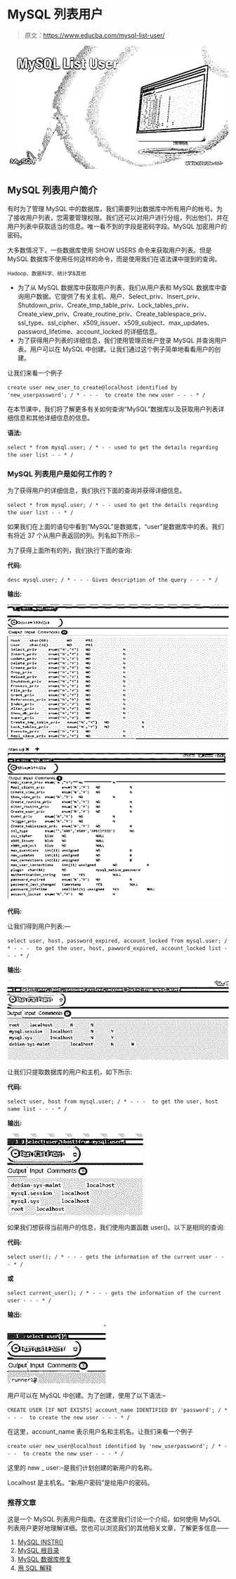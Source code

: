 # MySQL 列表用户

> 原文：<https://www.educba.com/mysql-list-user/>

![MySQL-List-User](img/dca7728f2e0dff421c9ef02653f9cb5c.png)



## MySQL 列表用户简介

有时为了管理 MySQL 中的数据库，我们需要列出数据库中所有用户的帐号。为了接收用户列表，您需要管理权限。我们还可以对用户进行分组，列出他们，并在用户列表中获取适当的信息。唯一看不到的字段是密码字段。MySQL 加密用户的密码。

大多数情况下，一些数据库使用 SHOW USERS 命令来获取用户列表。但是 MySQL 数据库不使用任何这样的命令，而是使用我们在语法课中提到的查询。

<small>Hadoop、数据科学、统计学&其他</small>

*   为了从 MySQL 数据库中获取用户列表，我们从用户表和 MySQL 数据库中查询用户数据。它提供了有关主机、用户、Select_priv、Insert_priv、Shutdown_priv、Create_tmp_table_priv、Lock_tables_priv、Create_view_priv、Create_routine_priv、Create_tablespace_priv、ssl_type、ssl_cipher、x509_issuer、x509_subject、max_updates、password_lifetime、account_locked 的详细信息。
*   为了获得用户列表的详细信息，我们使用管理员帐户登录 MySQL 并查询用户表。用户可以在 MySQL 中创建。让我们通过这个例子简单地看看用户的创建。

让我们来看一个例子

`create user new_user_to_create@localhost identified by 'new_userpassword';
/ * - - -  to create the new user - - - * /`

在本节课中，我们将了解更多有关如何查询“MySQL”数据库以及获取用户列表详细信息和其他详细信息的信息。

**语法:**

`select * from mysql.user;
/ * - - used to get the details regarding the user list - - * /`

### MySQL 列表用户是如何工作的？

为了获得用户的详细信息，我们执行下面的查询并获得详细信息。

`select * from mysql.user;
/ * - - used to get the details regarding the user list - - * /`

如果我们在上面的语句中看到“MySQL”是数据库，“user”是数据库中的表。我们有将近 37 个从用户表返回的列。列名如下所示:–

为了获得上面所有的列，我们执行下面的查询:

**代码:**

`desc mysql.user;
/ * - - - Gives description of the query - - - * /`

**输出:**

![description](img/75cf1c2231a2d5e52aa5f5210a8cd05c.png)



![MySQL List User - 2](img/913c328e041713319dbdb3300e428d4b.png)



**代码:**

让我们得到用户列表:—

`select user, host, password_expired, account_locked from mysql.user;
/ * - - -  to get the user, host, pawword_expired, account_locked list - - - * /`

**输出:**

![local host](img/bc191d2192d96b06ffd6cb591b2f607b.png)



让我们只提取数据库的用户和主机，如下所示:

**代码:**

`select user, host from mysql.user;
/ * - - -  to get the user, host name list - - - * /`

**输出:**

![MySQL List User - 4](img/c60dc0bd635d40f368c79ad8e8ae6b5a.png)



如果我们想获得当前用户的信息，我们使用内置函数 user()。以下是相同的查询:

**代码:**

`select user();
/ * - - - gets the information of the current user - - - * /`

**或**

`select current_user();
/ * - - - gets the information of the current user - - - * /`

**输出:**

![MySQL List User - 5](img/23f6251412d11809fcdb2bbc479f4ab9.png)



用户可以在 MySQL 中创建。为了创建，使用了以下语法:–

`CREATE USER [IF NOT EXISTS] account_name
IDENTIFIED BY 'password';
/ * - - -  to create the new user - - - * /`

在这里，account_name 表示用户名和主机名。让我们来看一个例子

`create user new_user@localhost identified by 'new_userpassword';
/ * - - -  to create the new user - - - * /`

这里的 new _ user:–是我们计划创建的新用户的名称。

Localhost 是主机名。“新用户密码”是给用户的密码。

### 推荐文章

这是一个 MySQL 列表用户指南。在这里我们讨论一个介绍，如何使用 MySQL 列表用户更好地理解详细。您也可以浏览我们的其他相关文章，了解更多信息——

1.  [MySQL INSTR()](https://www.educba.com/mysql-instr/)
2.  [MySQL 根目录](https://www.educba.com/mysql-root/)
3.  [MySQL 数据库修复](https://www.educba.com/mysql-database-repair/)
4.  [用 SQL 解释](https://www.educba.com/explain-in-sql/)





